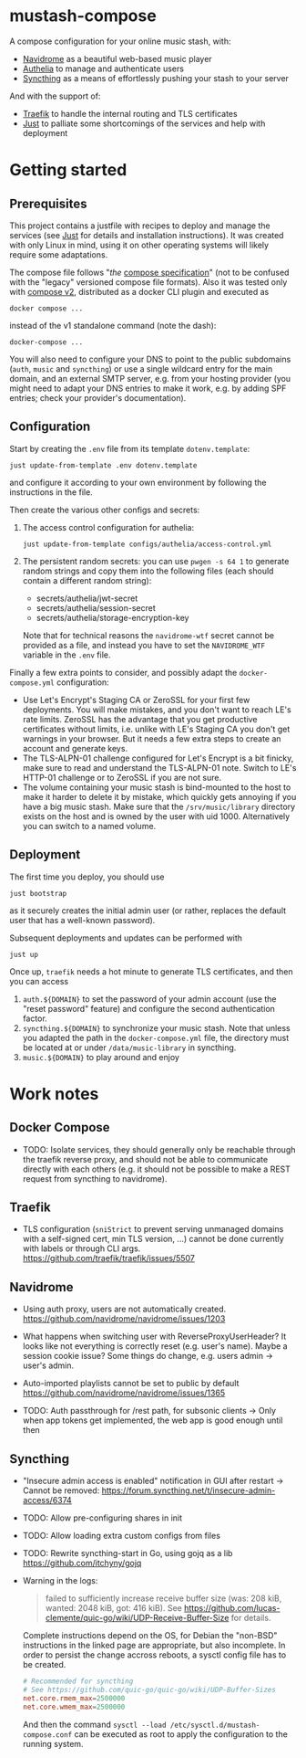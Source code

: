 # mustash-compose

A compose configuration for your online music stash, with:

* [Navidrome] as a beautiful web-based music player
* [Authelia] to manage and authenticate users
* [Syncthing] as a means of effortlessly pushing your stash to your server

And with the support of:

* [Traefik] to handle the internal routing and TLS certificates
* [Just] to palliate some shortcomings of the services and help with deployment


[Authelia]: https://www.authelia.com
[Just]: https://just.systems
[Navidrome]: https://www.navidrome.org
[Syncthing]: https://syncthing.net
[Traefik]: https://traefik.io


# Getting started

## Prerequisites

This project contains a justfile with recipes to deploy and manage the services
(see [Just] for details and installation instructions). It was created with only
Linux in mind, using it on other operating systems will likely require some
adaptations.

The compose file follows "*the* [compose specification]" (not to be confused
with the "legacy" versioned compose file formats). Also it was tested only with
[compose v2], distributed as a docker CLI plugin and executed as

    docker compose ...

instead of the v1 standalone command (note the dash):

    docker-compose ...

You will also need to configure your DNS to point to the public subdomains
(`auth`, `music` and `syncthing`) or use a single wildcard entry for the main
domain, and an external SMTP server, e.g. from your hosting provider (you might
need to adapt your DNS entries to make it work, e.g. by adding SPF entries;
check your provider's documentation).


[compose specification]: https://docs.docker.com/compose/compose-file/
[compose v2]: https://github.com/docker/compose


## Configuration

Start by creating the `.env` file from its template `dotenv.template`:

    just update-from-template .env dotenv.template

and configure it according to your own environment by following the instructions
in the file.

Then create the various other configs and secrets:

1. The access control configuration for authelia:

       just update-from-template configs/authelia/access-control.yml

2. The persistent random secrets: you can use `pwgen -s 64 1` to generate random
   strings and copy them into the following files (each should contain a
   different random string):
   - secrets/authelia/jwt-secret
   - secrets/authelia/session-secret
   - secrets/authelia/storage-encryption-key

   Note that for technical reasons the `navidrome-wtf` secret cannot be provided
   as a file, and instead you have to set the `NAVIDROME_WTF` variable in the
   `.env` file.

Finally a few extra points to consider, and possibly adapt the
`docker-compose.yml` configuration:

- Use Let's Encrypt's Staging CA or ZeroSSL for your first few deployments. You
  will make mistakes, and you don't want to reach LE's rate limits. ZeroSSL has
  the advantage that you get productive certificates without limits, i.e. unlike
  with LE's Staging CA you don't get warnings in your browser. But it needs a
  few extra steps to create an account and generate keys.
- The TLS-ALPN-01 challenge configured for Let's Encrypt is a bit finicky, make
  sure to read and understand the TLS-ALPN-01 note. Switch to LE's HTTP-01
  challenge or to ZeroSSL if you are not sure.
- The volume containing your music stash is bind-mounted to the host to make it
  harder to delete it by mistake, which quickly gets annoying if you have a big
  music stash. Make sure that the `/srv/music/library` directory exists on the
  host and is owned by the user with uid 1000. Alternatively you can switch to a
  named volume.


## Deployment

The first time you deploy, you should use

    just bootstrap

as it securely creates the initial admin user (or rather, replaces the default
user that has a well-known password).

Subsequent deployments and updates can be performed with

    just up

Once up, `traefik` needs a hot minute to generate TLS certificates, and then you
can access

1. `auth.${DOMAIN}` to set the password of your admin account (use the "reset
   password" feature) and configure the second authentication factor.
2. `syncthing.${DOMAIN}` to synchronize your music stash. Note that unless you
   adapted the path in the `docker-compose.yml` file, the directory must be
   located at or under `/data/music-library` in syncthing.
3. `music.${DOMAIN}` to play around and enjoy


# Work notes

## Docker Compose

- TODO: Isolate services, they should generally only be reachable through the
  traefik reverse proxy, and should not be able to communicate directly with
  each others (e.g. it should not be possible to make a REST request from
  syncthing to navidrome).

## Traefik

- TLS configuration (`sniStrict` to prevent serving unmanaged domains with a
  self-signed cert, min TLS version, ...) cannot be done currently with labels
  or through CLI args.
  https://github.com/traefik/traefik/issues/5507

## Navidrome

- Using auth proxy, users are not automatically created.
  https://github.com/navidrome/navidrome/issues/1203
- What happens when switching user with ReverseProxyUserHeader?
  It looks like not everything is correctly reset (e.g. user's name).
  Maybe a session cookie issue?
  Some things do change, e.g. users admin -> user's admin.
- Auto-imported playlists cannot be set to public by default
  https://github.com/navidrome/navidrome/issues/1365

- TODO: Auth passthrough for /rest path, for subsonic clients
  → Only when app tokens get implemented, the web app is good enough until then

## Syncthing

- "Insecure admin access is enabled" notification in GUI after restart
  → Cannot be removed: https://forum.syncthing.net/t/insecure-admin-access/6374

- TODO: Allow pre-configuring shares in init
- TODO: Allow loading extra custom configs from files
- TODO: Rewrite syncthing-start in Go, using gojq as a lib
  https://github.com/itchyny/gojq

- Warning in the logs:
  > failed to sufficiently increase receive buffer size (was: 208 kiB, wanted:
  > 2048 kiB, got: 416 kiB).
  > See https://github.com/lucas-clemente/quic-go/wiki/UDP-Receive-Buffer-Size
  > for details.

  Complete instructions depend on the OS, for Debian the "non-BSD" instructions
  in the linked page are appropriate, but also incomplete. In order to persist
  the change accross reboots, a sysctl config file has to be created.

  ```conf path=/etc/sysctl.d/mustash-compose.conf
  # Recommended for syncthing
  # See https://github.com/quic-go/quic-go/wiki/UDP-Buffer-Sizes
  net.core.rmem_max=2500000
  net.core.wmem_max=2500000
  ```

  And then the command `sysctl --load /etc/sysctl.d/mustash-compose.conf` can be
  executed as root to apply the configuration to the running system.
